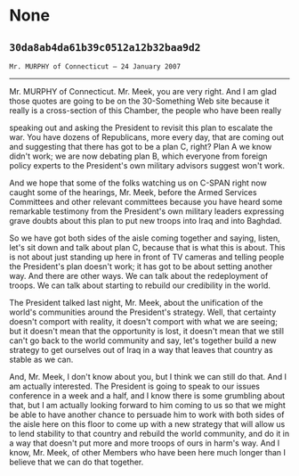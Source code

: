 # None
## `30da8ab4da61b39c0512a12b32baa9d2`
`Mr. MURPHY of Connecticut — 24 January 2007`

---


Mr. MURPHY of Connecticut. Mr. Meek, you are very right. And I am 
glad those quotes are going to be on the 30-Something Web site because 
it really is a cross-section of this Chamber, the people who have been 
really


speaking out and asking the President to revisit this plan to escalate 
the war. You have dozens of Republicans, more every day, that are 
coming out and suggesting that there has got to be a plan C, right? 
Plan A we know didn't work; we are now debating plan B, which everyone 
from foreign policy experts to the President's own military advisors 
suggest won't work.

And we hope that some of the folks watching us on C-SPAN right now 
caught some of the hearings, Mr. Meek, before the Armed Services 
Committees and other relevant committees because you have heard some 
remarkable testimony from the President's own military leaders 
expressing grave doubts about this plan to put new troops into Iraq and 
into Baghdad.

So we have got both sides of the aisle coming together and saying, 
listen, let's sit down and talk about plan C, because that is what this 
is about. This is not about just standing up here in front of TV 
cameras and telling people the President's plan doesn't work; it has 
got to be about setting another way. And there are other ways. We can 
talk about the redeployment of troops. We can talk about starting to 
rebuild our credibility in the world.

The President talked last night, Mr. Meek, about the unification of 
the world's communities around the President's strategy. Well, that 
certainty doesn't comport with reality, it doesn't comport with what we 
are seeing; but it doesn't mean that the opportunity is lost, it 
doesn't mean that we still can't go back to the world community and 
say, let's together build a new strategy to get ourselves out of Iraq 
in a way that leaves that country as stable as we can.

And, Mr. Meek, I don't know about you, but I think we can still do 
that. And I am actually interested. The President is going to speak to 
our issues conference in a week and a half, and I know there is some 
grumbling about that, but I am actually looking forward to him coming 
to us so that we might be able to have another chance to persuade him 
to work with both sides of the aisle here on this floor to come up with 
a new strategy that will allow us to lend stability to that country and 
rebuild the world community, and do it in a way that doesn't put more 
and more troops of ours in harm's way. And I know, Mr. Meek, of other 
Members who have been here much longer than I believe that we can do 
that together.